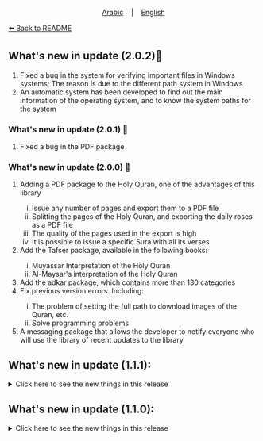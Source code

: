 <p align="center">
  <a href="https://github.com/oaokm/AL-Khatma/blob/main/UPDATE.md">Arabic</a>
  &nbsp;&nbsp;&nbsp;|&nbsp;&nbsp;&nbsp;
  <a href="https://github.com/oaokm/AL-Khatma/blob/main/UPDATE_EN.md">English</a>
</p>

<a href="https://github.com/oaokm/AL-Khatma/blob/main/README_EN.md"> ⬅️ Back to README </a>

## **What's new in update (2.0.2)🌟**
<ol>
  <li>Fixed a bug in the system for verifying important files in Windows systems;  The reason is due to the different path system in Windows</li>
   <li>An automatic system has been developed to find out the main information of the operating system, and to know the system paths for the system</li>
</ol>


### What's new in update (2.0.1) 🌟
<ol>
  <li> Fixed a bug in the PDF package </li>
</ol>

### What's new in update (2.0.0)  🌟
<ol>
  <li>Adding a PDF package to the Holy Quran, one of the advantages of this library</li>
    <ol type='i'>
      <li>Issue any number of pages and export them to a PDF file</li>
      <li>Splitting the pages of the Holy Quran, and exporting the daily roses as a PDF file</li>
      <li>The quality of the pages used in the export is high</li>
      <li>It is possible to issue a specific Sura with all its verses</li>
    </ol>
  <li>Add the Tafser package, available in the following books:</li>
    <ol type='i'>
      <li>Muyassar Interpretation of the Holy Quran</li>
      <li>Al-Maysar's interpretation of the Holy Quran</li>
    </ol>
  <li>Add the adkar package, which contains more than 130 categories</li>
  <li>Fix previous version errors. Including:</li>
    <ol type='i'>
      <li>The problem of setting the full path to download images of the Quran, etc.</li>
      <li>Solve programming problems</li>
    </ol>
  <li>A messaging package that allows the developer to notify everyone who will use the library of recent updates to the library</li>
</ol>

## What's new in update (1.1.1):
<details>
  <summary>Click here to see the new things in this release</summary>
    <ol>
      <li>Fixed a bug in the program for download important files</li>
    </ol>
</details>

## What's new in update (1.1.0):
<details>
  <summary>Click here to see the new things in this release</summary>
    <ol>
      <li>Add a program that loads the task to load important files for the program to work</li>
      <li>General repairs</li>
    </ol>
</details>
